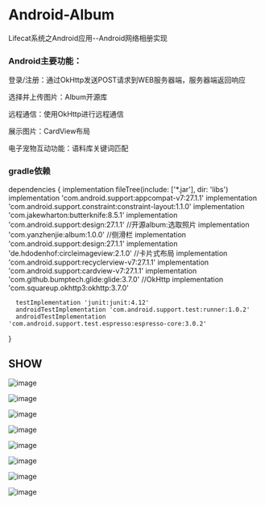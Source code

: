 # Android-Album
Lifecat系统之Android应用--Android网络相册实现

### Android主要功能：

  登录/注册：通过OkHttp发送POST请求到WEB服务器端，服务器端返回响应

  选择并上传图片：Album开源库

  远程通信：使用OkHttp进行远程通信

  展示图片：CardView布局

  电子宠物互动功能：语料库关键词匹配
  
### gradle依赖

  dependencies {
      implementation fileTree(include: ['*.jar'], dir: 'libs')
      implementation 'com.android.support:appcompat-v7:27.1.1'
      implementation 'com.android.support.constraint:constraint-layout:1.1.0'
      implementation 'com.jakewharton:butterknife:8.5.1'
      implementation 'com.android.support:design:27.1.1'
      //开源album:选取照片
      implementation 'com.yanzhenjie:album:1.0.0'
      //侧滑栏
      implementation 'com.android.support:design:27.1.1'
      implementation 'de.hdodenhof:circleimageview:2.1.0'
      //卡片式布局
      implementation 'com.android.support:recyclerview-v7:27.1.1'
      implementation 'com.android.support:cardview-v7:27.1.1'
      implementation 'com.github.bumptech.glide:glide:3.7.0'
      //OkHttp
      implementation 'com.squareup.okhttp3:okhttp:3.7.0'


      testImplementation 'junit:junit:4.12'
      androidTestImplementation 'com.android.support.test:runner:1.0.2'
      androidTestImplementation 'com.android.support.test.espresso:espresso-core:3.0.2'
  }
  
## SHOW
 ![image]()
 
 ![image]()
 
 ![image]()
 
 ![image]()
 
 ![image]()
 
 ![image]()
 
 ![image]()
 
 ![image]()
